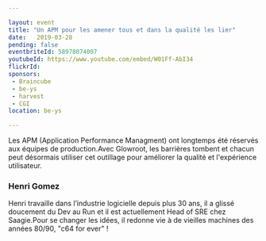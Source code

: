 ```yaml
---

layout: event
title: "Un APM pour les amener tous et dans la qualité les lier"
date:   2019-03-28
pending: false
eventbriteId: 58978074007
youtubeId: https://www.youtube.com/embed/W01Ff-AbI34
flickrId:
sponsors:
 - Braincube
 - be-ys
 - harvest
 - CGI
location: be-ys

---
```


Les APM (Application Performance Managment) ont longtemps été réservés aux équipes de production.Avec Glowroot, les barrières tombent et chacun peut désormais utiliser cet outillage pour améliorer la qualité et l'expérience utilisateur.

### Henri Gomez
Henri travaille dans l’industrie logicielle depuis plus 30 ans, il a glissé doucement du Dev au Run et il est actuellement Head of SRE chez Saagie.Pour se changer les idées, il redonne vie à de vieilles machines des années 80/90, "c64 for ever" ! 

